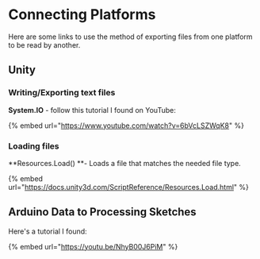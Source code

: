 # Connecting Platforms

Here are some links to use the method of exporting files from one platform to be read by another.

## Unity

### Writing/Exporting text files

**System.IO** - follow this tutorial I found on YouTube:

{% embed url="https://www.youtube.com/watch?v=6bVcLSZWqK8" %}



### Loading files

**Resources.Load() **- Loads a file that matches the needed file type.

{% embed url="https://docs.unity3d.com/ScriptReference/Resources.Load.html" %}

## Arduino Data to Processing Sketches

Here's a tutorial I found:

{% embed url="https://youtu.be/NhyB00J6PiM" %}

